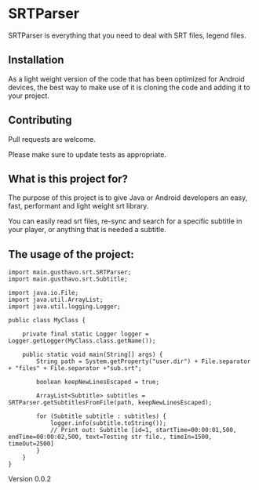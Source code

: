 # SRTParser

SRTParser is everything that you need to deal with SRT files, legend files.

## Installation

As a light weight version of the code that has been optimized for Android devices, the best way to make use of it is cloning the code and adding it to your project.

## Contributing
Pull requests are welcome.

Please make sure to update tests as appropriate.

## What is this project for?

The purpose of this project is to give Java or Android developers an easy, fast, performant and light weight srt library.

You can easily read srt files, re-sync and search for a specific subtitle in your player, or anything that is needed a subtitle.

## The usage of the project:

```	
import main.gusthavo.srt.SRTParser;
import main.gusthavo.srt.Subtitle;

import java.io.File;
import java.util.ArrayList;
import java.util.logging.Logger;

public class MyClass {

    private final static Logger logger = Logger.getLogger(MyClass.class.getName());

    public static void main(String[] args) {
        String path = System.getProperty("user.dir") + File.separator + "files" + File.separator +"sub.srt";

        boolean keepNewLinesEscaped = true;

        ArrayList<Subtitle> subtitles = SRTParser.getSubtitlesFromFile(path, keepNewLinesEscaped);

        for (Subtitle subtitle : subtitles) {
            logger.info(subtitle.toString());
            // Print out: Subtitle [id=1, startTime=00:00:01,500, endTime=00:00:02,500, text=Testing str file., timeIn=1500, timeOut=2500]
        }
    }
}
```

Version 0.0.2
